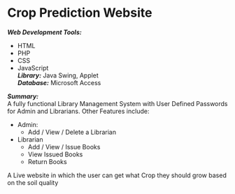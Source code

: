 # Crop Prediction Website

***Web Development Tools:*** 
   - HTML
   - PHP
   - CSS
   - JavaScript <br />
***Library:*** Java Swing, Applet <br />
***Database:*** Microsoft Access

***Summary:*** <br />
A fully functional Library Management System with User Defined Passwords for Admin and Librarians. Other Features include: <br />
 - Admin:
   - Add / View / Delete a Librarian
 - Librarian
   - Add / View / Issue Books
   - View Issued Books
   - Return Books
 
A Live website in which the user can get what Crop they should grow based on the soil quality
